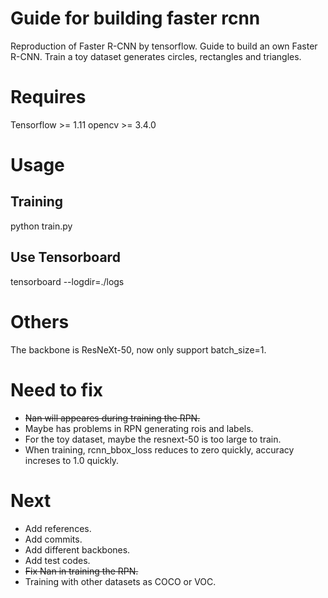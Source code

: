 # Guide for building faster rcnn
Reproduction of Faster R-CNN by tensorflow. Guide to build an own Faster R-CNN.
Train a toy dataset generates circles, rectangles and triangles.

# Requires
Tensorflow >= 1.11
opencv >= 3.4.0

# Usage
## Training
python train.py

## Use Tensorboard
tensorboard --logdir=./logs

# Others
The backbone is ResNeXt-50, now only support batch_size=1.

# Need to fix
* ~~Nan will appeares during training the RPN.~~
* Maybe has problems in RPN generating rois and labels.
* For the toy dataset, maybe the resnext-50 is too large to train.
* When training, rcnn_bbox_loss reduces to zero quickly, accuracy increses to 1.0 quickly.

# Next
* Add references.
* Add commits.
* Add different backbones.
* Add test codes.
* ~~Fix Nan in training the RPN.~~
* Training with other datasets as COCO or VOC.
